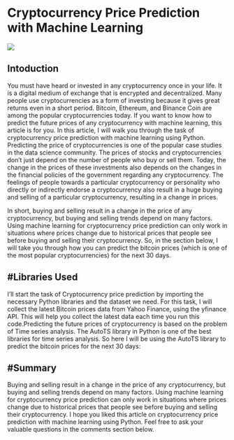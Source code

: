 # Cryptocurrency Price Prediction with Machine Learning

<img src = "https://i0.wp.com/thecleverprogrammer.com/wp-content/uploads/2021/12/bitcoin-price-analysis.png?resize=768%2C348&ssl=1">
<h2>Intoduction</h2>
You must have heard or invested in any cryptocurrency once in your life. It is a digital medium of exchange that is encrypted and decentralized. Many people use cryptocurrencies as a form of investing because it gives great returns even in a short period. Bitcoin, Ethereum, and Binance Coin are among the popular cryptocurrencies today. If you want to know how to predict the future prices of any cryptocurrency with machine learning, this article is for you. In this article, I will walk you through the task of cryptocurrency price prediction with machine learning using Python.
<br>
Predicting the price of cryptocurrencies is one of the popular case studies in the data science community. The prices of stocks and cryptocurrencies don’t just depend on the number of people who buy or sell them. Today, the change in the prices of these investments also depends on the changes in the financial policies of the government regarding any cryptocurrency. The feelings of people towards a particular cryptocurrency or personality who directly or indirectly endorse a cryptocurrency also result in a huge buying and selling of a particular cryptocurrency, resulting in a change in prices.

In short, buying and selling result in a change in the price of any cryptocurrency, but buying and selling trends depend on many factors. Using machine learning for cryptocurrency price prediction can only work in situations where prices change due to historical prices that people see before buying and selling their cryptocurrency. So, in the section below, I will take you through how you can predict the bitcoin prices (which is one of the most popular cryptocurrencies) for the next 30 days.

<h2>#Libraries Used</h2>
I’ll start the task of Cryptocurrency price prediction by importing the necessary Python libraries and the dataset we need. For this task, I will collect the latest Bitcoin prices data from Yahoo Finance, using the yfinance API. This will help you collect the latest data each time you run this code.Predicting the future prices of cryptocurrency is based on the problem of Time series analysis. The AutoTS library in Python is one of the best libraries for time series analysis. So here I will be using the AutoTS library to predict the bitcoin prices for the next 30 days:

<h2>#Summary</h2>

Buying and selling result in a change in the price of any cryptocurrency, but buying and selling trends depend on many factors. Using machine learning for cryptocurrency price prediction can only work in situations where prices change due to historical prices that people see before buying and selling their cryptocurrency. I hope you liked this article on cryptocurrency price prediction with machine learning using Python. Feel free to ask your valuable questions in the comments section below.
